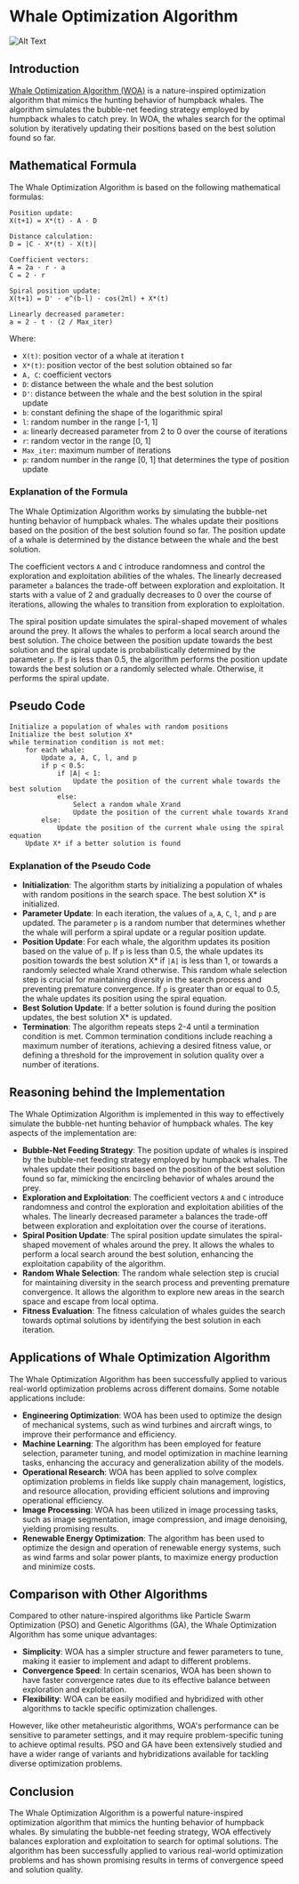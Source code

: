 # Whale Optimization Algorithm

![Alt Text](https://gitlab.com/aminse/swarm-intelligence/-/raw/main/images/whale.png)

## Introduction

[Whale Optimization Algorithm (WOA)](https://www.sciencedirect.com/science/article/abs/pii/S0965997816300163) is a nature-inspired optimization algorithm that mimics the hunting behavior of humpback whales. The algorithm simulates the bubble-net feeding strategy employed by humpback whales to catch prey. In WOA, the whales search for the optimal solution by iteratively updating their positions based on the best solution found so far.

## Mathematical Formula

The Whale Optimization Algorithm is based on the following mathematical formulas:

```plaintext
Position update:
X(t+1) = X*(t) - A · D

Distance calculation:
D = |C · X*(t) - X(t)|

Coefficient vectors:
A = 2a · r - a
C = 2 · r

Spiral position update:
X(t+1) = D' · e^(b·l) · cos(2πl) + X*(t)

Linearly decreased parameter:
a = 2 - t · (2 / Max_iter)
```

Where:
- `X(t)`: position vector of a whale at iteration t
- `X*(t)`: position vector of the best solution obtained so far
- `A, C`: coefficient vectors
- `D`: distance between the whale and the best solution
- `D'`: distance between the whale and the best solution in the spiral update
- `b`: constant defining the shape of the logarithmic spiral
- `l`: random number in the range [-1, 1]
- `a`: linearly decreased parameter from 2 to 0 over the course of iterations
- `r`: random vector in the range [0, 1]
- `Max_iter`: maximum number of iterations
- `p`: random number in the range [0, 1] that determines the type of position update

### Explanation of the Formula

The Whale Optimization Algorithm works by simulating the bubble-net hunting behavior of humpback whales. The whales update their positions based on the position of the best solution found so far. The position update of a whale is determined by the distance between the whale and the best solution.

The coefficient vectors `A` and `C` introduce randomness and control the exploration and exploitation abilities of the whales. The linearly decreased parameter `a` balances the trade-off between exploration and exploitation. It starts with a value of 2 and gradually decreases to 0 over the course of iterations, allowing the whales to transition from exploration to exploitation.

The spiral position update simulates the spiral-shaped movement of whales around the prey. It allows the whales to perform a local search around the best solution. The choice between the position update towards the best solution and the spiral update is probabilistically determined by the parameter `p`. If `p` is less than 0.5, the algorithm performs the position update towards the best solution or a randomly selected whale. Otherwise, it performs the spiral update.

## Pseudo Code

```plaintext
Initialize a population of whales with random positions
Initialize the best solution X*
while termination condition is not met:
    for each whale:
        Update a, A, C, l, and p
        if p < 0.5:
            if |A| < 1:
                Update the position of the current whale towards the best solution
            else:
                Select a random whale Xrand
                Update the position of the current whale towards Xrand
        else:
            Update the position of the current whale using the spiral equation
    Update X* if a better solution is found
```

### Explanation of the Pseudo Code

- **Initialization**: The algorithm starts by initializing a population of whales with random positions in the search space. The best solution X* is initialized.
- **Parameter Update**: In each iteration, the values of `a`, `A`, `C`, `l`, and `p` are updated. The parameter `p` is a random number that determines whether the whale will perform a spiral update or a regular position update.
- **Position Update**: For each whale, the algorithm updates its position based on the value of `p`. If `p` is less than 0.5, the whale updates its position towards the best solution X* if `|A|` is less than 1, or towards a randomly selected whale Xrand otherwise. This random whale selection step is crucial for maintaining diversity in the search process and preventing premature convergence. If `p` is greater than or equal to 0.5, the whale updates its position using the spiral equation.
- **Best Solution Update**: If a better solution is found during the position updates, the best solution X* is updated.
- **Termination**: The algorithm repeats steps 2-4 until a termination condition is met. Common termination conditions include reaching a maximum number of iterations, achieving a desired fitness value, or defining a threshold for the improvement in solution quality over a number of iterations.

## Reasoning behind the Implementation

The Whale Optimization Algorithm is implemented in this way to effectively simulate the bubble-net hunting behavior of humpback whales. The key aspects of the implementation are:

- **Bubble-Net Feeding Strategy**: The position update of whales is inspired by the bubble-net feeding strategy employed by humpback whales. The whales update their positions based on the position of the best solution found so far, mimicking the encircling behavior of whales around the prey.
- **Exploration and Exploitation**: The coefficient vectors `A` and `C` introduce randomness and control the exploration and exploitation abilities of the whales. The linearly decreased parameter `a` balances the trade-off between exploration and exploitation over the course of iterations.
- **Spiral Position Update**: The spiral position update simulates the spiral-shaped movement of whales around the prey. It allows the whales to perform a local search around the best solution, enhancing the exploitation capability of the algorithm.
- **Random Whale Selection**: The random whale selection step is crucial for maintaining diversity in the search process and preventing premature convergence. It allows the algorithm to explore new areas in the search space and escape from local optima.
- **Fitness Evaluation**: The fitness calculation of whales guides the search towards optimal solutions by identifying the best solution in each iteration.

## Applications of Whale Optimization Algorithm

The Whale Optimization Algorithm has been successfully applied to various real-world optimization problems across different domains. Some notable applications include:

- **Engineering Optimization**: WOA has been used to optimize the design of mechanical systems, such as wind turbines and aircraft wings, to improve their performance and efficiency.
- **Machine Learning**: The algorithm has been employed for feature selection, parameter tuning, and model optimization in machine learning tasks, enhancing the accuracy and generalization ability of the models.
- **Operational Research**: WOA has been applied to solve complex optimization problems in fields like supply chain management, logistics, and resource allocation, providing efficient solutions and improving operational efficiency.
- **Image Processing**: WOA has been utilized in image processing tasks, such as image segmentation, image compression, and image denoising, yielding promising results.
- **Renewable Energy Optimization**: The algorithm has been used to optimize the design and operation of renewable energy systems, such as wind farms and solar power plants, to maximize energy production and minimize costs.

## Comparison with Other Algorithms

Compared to other nature-inspired algorithms like Particle Swarm Optimization (PSO) and Genetic Algorithms (GA), the Whale Optimization Algorithm has some unique advantages:

- **Simplicity**: WOA has a simpler structure and fewer parameters to tune, making it easier to implement and adapt to different problems.
- **Convergence Speed**: In certain scenarios, WOA has been shown to have faster convergence rates due to its effective balance between exploration and exploitation.
- **Flexibility**: WOA can be easily modified and hybridized with other algorithms to tackle specific optimization challenges.

However, like other metaheuristic algorithms, WOA's performance can be sensitive to parameter settings, and it may require problem-specific tuning to achieve optimal results. PSO and GA have been extensively studied and have a wider range of variants and hybridizations available for tackling diverse optimization problems.

## Conclusion

The Whale Optimization Algorithm is a powerful nature-inspired optimization algorithm that mimics the hunting behavior of humpback whales. By simulating the bubble-net feeding strategy, WOA effectively balances exploration and exploitation to search for optimal solutions. The algorithm has been successfully applied to various real-world optimization problems and has shown promising results in terms of convergence speed and solution quality.